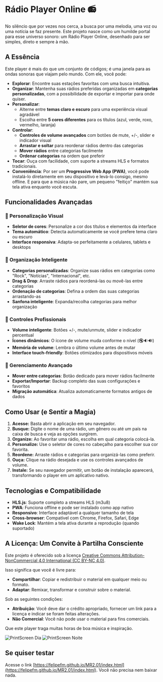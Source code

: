 # Rádio Player Online 📻

No silêncio que por vezes nos cerca, a busca por uma melodia, uma voz ou uma notícia se faz presente. Este projeto nasce como um humilde portal para esse universo sonoro: um Rádio Player Online, desenhado para ser simples, direto e sempre à mão.

## A Essência

Este player é mais do que um conjunto de códigos; é uma janela para as ondas sonoras que viajam pelo mundo. Com ele, você pode:

* **Explorar**: Encontre suas estações favoritas com uma busca intuitiva.
* **Organizar**: Mantenha suas rádios preferidas organizadas em **categorias personalizadas**, com a possibilidade de exportar e importar para onde quiser.
* **Personalizar**: 
  - Alterne entre **temas claro e escuro** para uma experiência visual agradável
  - Escolha entre **5 cores diferentes** para os títulos (azul, verde, roxo, vermelho, laranja)
* **Controlar**: 
  - **Controles de volume avançados** com botões de mute, +/-, slider e indicador visual
  - **Arrastar e soltar** para reordenar rádios dentro das categorias
  - **Mover rádios** entre categorias facilmente
  - **Ordenar categorias** na ordem que preferir
* **Tocar**: Ouça com facilidade, com suporte a streams HLS e formatos tradicionais.
* **Conveniência**: Por ser um **Progressive Web App (PWA)**, você pode instalá-lo diretamente em seu dispositivo e levá-lo consigo, mesmo offline. E para que a música não pare, um pequeno "feitiço" mantém sua tela ativa enquanto você escuta.

## Funcionalidades Avançadas

### 🎨 Personalização Visual
- **Seletor de cores**: Personalize a cor dos títulos e elementos da interface
- **Tema automático**: Detecta automaticamente se você prefere tema claro ou escuro
- **Interface responsiva**: Adapta-se perfeitamente a celulares, tablets e desktops

### 📁 Organização Inteligente
- **Categorias personalizadas**: Organize suas rádios em categorias como "Rock", "Notícias", "Internacional", etc.
- **Drag & Drop**: Arraste rádios para reordená-las ou movê-las entre categorias
- **Ordenação de categorias**: Defina a ordem das suas categorias arrastando-as
- **Sanfona inteligente**: Expanda/recolha categorias para melhor organização

### 🎵 Controles Profissionais
- **Volume inteligente**: Botões +/-, mute/unmute, slider e indicador percentual
- **Ícones dinâmicos**: O ícone de volume muda conforme o nível (🔇🔉🔊)
- **Memória de volume**: Lembra o último volume antes de mutar
- **Interface touch-friendly**: Botões otimizados para dispositivos móveis

### 🔄 Gerenciamento Avançado
- **Mover entre categorias**: Botão dedicado para mover rádios facilmente
- **Exportar/Importar**: Backup completo das suas configurações e favoritos
- **Migração automática**: Atualiza automaticamente formatos antigos de dados

## Como Usar (e Sentir a Magia)

1. **Acesse:** Basta abrir a aplicação em seu navegador.
2. **Busque:** Digite o nome de uma rádio, um gênero ou até um país na caixa de busca e veja as opções surgirem.
3. **Organize:** Ao favoritar uma rádio, escolha em qual categoria colocá-la.
4. **Personalize:** Use o seletor de cores no cabeçalho para escolher sua cor favorita.
5. **Reordene:** Arraste rádios e categorias para organizá-las como preferir.
6. **Ouça:** Clique na rádio desejada e use os controles avançados de volume.
7. **Instale:** Se seu navegador permitir, um botão de instalação aparecerá, transformando o player em um aplicativo nativo.

## Tecnologias e Compatibilidade

- **HLS.js**: Suporte completo a streams HLS (m3u8)
- **PWA**: Funciona offline e pode ser instalado como app nativo
- **Responsivo**: Interface adaptável a qualquer tamanho de tela
- **Cross-browser**: Compatível com Chrome, Firefox, Safari, Edge
- **Wake Lock**: Mantém a tela ativa durante a reprodução (quando suportado)

## A Licença: Um Convite à Partilha Consciente

Este projeto é oferecido sob a licença [Creative Commons Attribution-NonCommercial 4.0 International (CC BY-NC 4.0)](https://creativecommons.org/licenses/by-nc/4.0/).

Isso significa que você é livre para:

* **Compartilhar**: Copiar e redistribuir o material em qualquer meio ou formato.
* **Adaptar**: Remixar, transformar e construir sobre o material.

Sob as seguintes condições:

* **Atribuição**: Você deve dar o crédito apropriado, fornecer um link para a licença e indicar se foram feitas alterações.
* **Não Comercial**: Você não pode usar o material para fins comerciais.

Que este player traga muitas horas de boa música e inspiração.

![PrintScreen Dia](https://github.com/felipefm/RadioPlayerOnline/blob/main/printscreen/screen_dia.png?raw=true)
![PrintScreen Noite](https://github.com/felipefm/RadioPlayerOnline/blob/main/printscreen/screen_noite.png?raw=true)

## Se quiser testar

Acesse o link [https://felipefm.github.io/MR2.01/index.html](https://felipefm.github.io/MR2.01/index.html). Você não precisa nem baixar nada.
